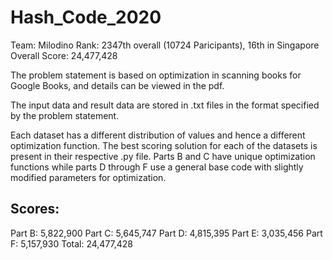 # Hash_Code_2020
Team: Milodino    Rank: 2347th overall (10724 Paricipants), 16th in Singapore    Overall Score: 24,477,428

The problem statement is based on optimization in scanning books for Google Books, and details can be viewed in the pdf.

The input data and result data are stored in .txt files in the format specified by the problem statement.

Each dataset has a different distribution of values and hence a different optimization function. The best scoring solution for each of the datasets is present in their respective .py file. Parts B and C have unique optimization functions while parts D through F use a general base code with slightly modified parameters for optimization.

## Scores:
Part B:    5,822,900
Part C:    5,645,747
Part D:    4,815,395
Part E:    3,035,456
Part F:    5,157,930
Total:     24,477,428
